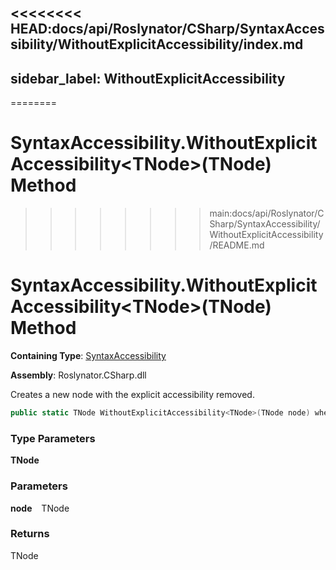 <<<<<<<< HEAD:docs/api/Roslynator/CSharp/SyntaxAccessibility/WithoutExplicitAccessibility/index.md
---
sidebar_label: WithoutExplicitAccessibility
---
========
# SyntaxAccessibility\.WithoutExplicitAccessibility\<TNode\>\(TNode\) Method
>>>>>>>> main:docs/api/Roslynator/CSharp/SyntaxAccessibility/WithoutExplicitAccessibility/README.md

# SyntaxAccessibility\.WithoutExplicitAccessibility&lt;TNode&gt;\(TNode\) Method

**Containing Type**: [SyntaxAccessibility](../index.md)

**Assembly**: Roslynator\.CSharp\.dll

  
Creates a new node with the explicit accessibility removed\.

```csharp
public static TNode WithoutExplicitAccessibility<TNode>(TNode node) where TNode : Microsoft.CodeAnalysis.SyntaxNode
```

### Type Parameters

**TNode**

### Parameters

**node** &ensp; TNode

### Returns

TNode

